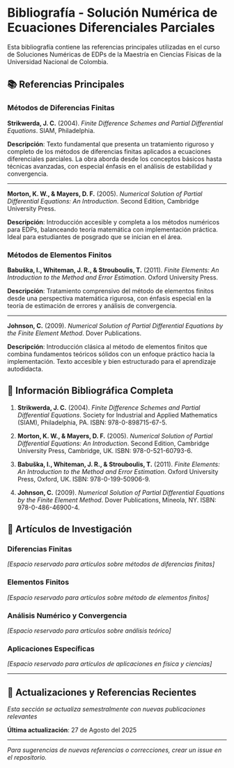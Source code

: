 # Bibliografía - Solución Numérica de Ecuaciones Diferenciales Parciales

Esta bibliografía contiene las referencias principales utilizadas en el curso de Soluciones Numéricas de EDPs de la Maestría en Ciencias Físicas de la Universidad Nacional de Colombia.

## 📚 Referencias Principales

### Métodos de Diferencias Finitas

**Strikwerda, J. C.** (2004). *Finite Difference Schemes and Partial Differential Equations*. SIAM, Philadelphia.

**Descripción**: Texto fundamental que presenta un tratamiento riguroso y completo de los métodos de diferencias finitas aplicados a ecuaciones diferenciales parciales. La obra aborda desde los conceptos básicos hasta técnicas avanzadas, con especial énfasis en el análisis de estabilidad y convergencia.

---

**Morton, K. W., & Mayers, D. F.** (2005). *Numerical Solution of Partial Differential Equations: An Introduction*. Second Edition, Cambridge University Press.

**Descripción**: Introducción accesible y completa a los métodos numéricos para EDPs, balanceando teoría matemática con implementación práctica. Ideal para estudiantes de posgrado que se inician en el área.

### Métodos de Elementos Finitos

**Babuška, I., Whiteman, J. R., & Strouboulis, T.** (2011). *Finite Elements: An Introduction to the Method and Error Estimation*. Oxford University Press.

**Descripción**: Tratamiento comprensivo del método de elementos finitos desde una perspectiva matemática rigurosa, con énfasis especial en la teoría de estimación de errores y análisis de convergencia.


---

**Johnson, C.** (2009). *Numerical Solution of Partial Differential Equations by the Finite Element Method*. Dover Publications.

**Descripción**: Introducción clásica al método de elementos finitos que combina fundamentos teóricos sólidos con un enfoque práctico hacia la implementación. Texto accesible y bien estructurado para el aprendizaje autodidacta.

## 📝 Información Bibliográfica Completa

1. **Strikwerda, J. C.** (2004). *Finite Difference Schemes and Partial Differential Equations*. Society for Industrial and Applied Mathematics (SIAM), Philadelphia, PA. ISBN: 978-0-898715-67-5.

2. **Morton, K. W., & Mayers, D. F.** (2005). *Numerical Solution of Partial Differential Equations: An Introduction*. Second Edition, Cambridge University Press, Cambridge, UK. ISBN: 978-0-521-60793-6.

3. **Babuška, I., Whiteman, J. R., & Strouboulis, T.** (2011). *Finite Elements: An Introduction to the Method and Error Estimation*. Oxford University Press, Oxford, UK. ISBN: 978-0-199-50906-9.

4. **Johnson, C.** (2009). *Numerical Solution of Partial Differential Equations by the Finite Element Method*. Dover Publications, Mineola, NY. ISBN: 978-0-486-46900-4.

## 📄 Artículos de Investigación

### Diferencias Finitas

*[Espacio reservado para artículos sobre métodos de diferencias finitas]*

### Elementos Finitos

*[Espacio reservado para artículos sobre método de elementos finitos]*

### Análisis Numérico y Convergencia

*[Espacio reservado para artículos sobre análisis teórico]*

### Aplicaciones Específicas

*[Espacio reservado para artículos de aplicaciones en física y ciencias]*

---

## 🔄 Actualizaciones y Referencias Recientes

*Esta sección se actualiza semestralmente con nuevas publicaciones relevantes*

**Última actualización**: 27 de Agosto del 2025


---

*Para sugerencias de nuevas referencias o correcciones, crear un issue en el repositorio.*